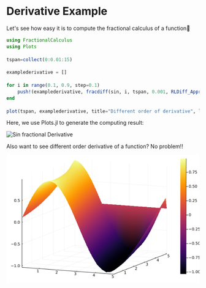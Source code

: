 # Derivative Example

Let's see how easy it is to compute the fractional calculus of a function🥳

```julia
using FractionalCalculus
using Plots

tspan=collect(0:0.01:15)

examplederivative = []

for i in range(0.1, 0.9, step=0.1)
    push!(examplederivative, fracdiff(sin, i, tspan, 0.001, RLDiff_Approx()))
end

plot(tspan, examplederivative, title="Different order of derivative", linewidth=3, label=["α=0.1" "α=0.2" "α=0.3" "α=0.4" "α=0.5" "α=0.6" "α=0.7" "α=0.8" "α=0.9" "α=1"], legend=:bottomright)
```

Here, we use Plots.jl to generate the computing result:

![Sin fractional Derivative](../assets/different_order_sin_derivative.png)

Also want to see different order derivative of a function? No problem!!

![Different Order](../assets/3dexample.png)